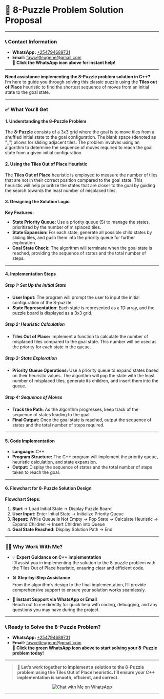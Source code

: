 # 🧩 **8-Puzzle Problem Solution Proposal**

---

### 📞 **Contact Information**
- **WhatsApp:** [+254794689731](https://wa.me/254794689731)  
- **Email:** fawcetteugene@gmail.com  
📲 **Click the WhatsApp icon above for instant help!**

---

**Need assistance implementing the 8-Puzzle problem solution in C++?**  
I’m here to guide you through solving this classic puzzle using the **Tiles out of Place** heuristic to find the shortest sequence of moves from an initial state to the goal state.

---

### ✅ **What You’ll Get**

#### **1. Understanding the 8-Puzzle Problem**
The **8-Puzzle** consists of a 3x3 grid where the goal is to move tiles from a shuffled initial state to the goal configuration. The blank space (denoted as "_") allows for sliding adjacent tiles. The problem involves using an algorithm to determine the sequence of moves required to reach the goal state from a given initial configuration.

#### **2. Using the Tiles Out of Place Heuristic**
The **Tiles Out of Place** heuristic is employed to measure the number of tiles that are not in their correct position compared to the goal state. This heuristic will help prioritize the states that are closer to the goal by guiding the search towards the least number of misplaced tiles.

#### **3. Designing the Solution Logic**
**Key Features:**
- **State Priority Queue:** Use a priority queue (S) to manage the states, prioritized by the number of misplaced tiles.
- **State Expansion:** For each state, generate all possible child states by sliding tiles, and push them into the priority queue for further exploration.
- **Goal State Check:** The algorithm will terminate when the goal state is reached, providing the sequence of states and the total number of steps.

---

#### **4. Implementation Steps**

##### **Step 1: Set Up the Initial State**
- **User Input:** The program will prompt the user to input the initial configuration of the 8-puzzle.
- **State Representation:** Each state is represented as a 1D array, and the puzzle board is displayed as a 3x3 grid.

##### **Step 2: Heuristic Calculation**
- **Tiles Out of Place:** Implement a function to calculate the number of misplaced tiles compared to the goal state. This number will be used as the priority for each state in the queue.

##### **Step 3: State Exploration**
- **Priority Queue Operations:** Use a priority queue to expand states based on their heuristic values. The algorithm will pop the state with the least number of misplaced tiles, generate its children, and insert them into the queue.

##### **Step 4: Sequence of Moves**
- **Track the Path:** As the algorithm progresses, keep track of the sequence of states leading to the goal.
- **Final Output:** Once the goal state is reached, output the sequence of states and the total number of steps required.

---

#### **5. Code Implementation**

- **Language:** C++  
- **Program Structure:** The C++ program will implement the priority queue, heuristic calculation, and state expansion.
- **Output:** Display the sequence of states and the total number of steps taken to reach the goal.

---

#### **6. Flowchart for 8-Puzzle Solution Design**

**Flowchart Steps:**
1. **Start** → Load Initial State → Display Puzzle Board
2. **User Input:** Enter Initial State → Initialize Priority Queue
3. **Repeat:** While Queue is Not Empty → Pop State → Calculate Heuristic → Expand Children → Insert Children into Queue
4. **Goal State Reached:** Display Solution Path → End

---

### 🧑‍🏫 **Why Work With Me?**
- 💡 **Expert Guidance on C++ Implementation**  
  I’ll assist you in implementing the solution to the 8-puzzle problem with the Tiles Out of Place heuristic, ensuring clear and efficient code.

- 🛠️ **Step-by-Step Assistance**  
  From the algorithm’s design to the final implementation, I’ll provide comprehensive support to ensure your solution works seamlessly.

- 💬 **Instant Support via WhatsApp or Email**  
  Reach out to me directly for quick help with coding, debugging, and any questions you may have during the project.

---

### 📞 **Ready to Solve the 8-Puzzle Problem?**

- **WhatsApp:** [+254794689731](https://wa.me/254794689731)  
- **Email:** fawcetteugene@gmail.com  
📲 **Click the green WhatsApp icon above to start solving your 8-Puzzle problem today!**

---

> 🚀 **Let’s work together to implement a solution to the 8-Puzzle problem using the Tiles Out of Place heuristic. I’ll ensure your C++ implementation is smooth, efficient, and correct.**

<p align="center">
  <a href="https://wa.me/254794689731" target="_blank">
    <img src="https://img.icons8.com/color/48/000000/whatsapp--v1.png" alt="Chat with Me on WhatsApp"/>
  </a>
</p>

---
